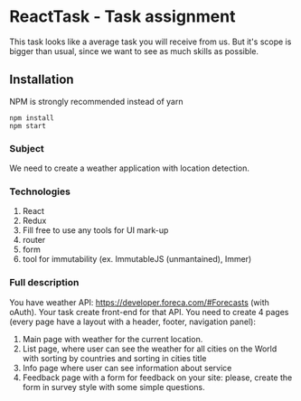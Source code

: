 # ReactTask - Task assignment

This task looks like a average task you will receive from us. But it's scope is bigger than usual, since we want to see as much skills as possible.

## Installation

NPM is strongly recommended instead of yarn

```
npm install
npm start
```

### Subject

We need to create a weather application with location detection.

### Technologies

1. React
2. Redux
3. Fill free to use any tools for UI mark-up
4. router
5. form
6. tool for immutability (ex. ImmutableJS (unmantained), Immer)

### Full description

You have weather API: https://developer.foreca.com/#Forecasts (with oAuth). Your task create front-end for that API.
You need to create 4 pages (every page have a layout with a header, footer, navigation panel):

1. Main page with weather for the current location.
2. List page, where user can see the weather for all cities on the World with sorting by countries and sorting in cities title
3. Info page where user can see information about service
4. Feedback page with a form for feedback on your site: please, create the form in survey style with some simple questions.
